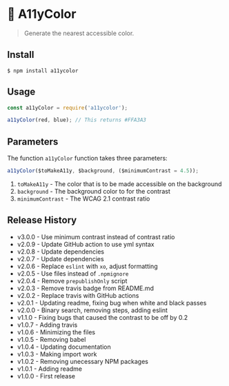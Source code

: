# 🌈 A11yColor

> Generate the nearest accessible color.

## Install

```console
$ npm install a11ycolor
```

## Usage

```js
const a11yColor = require('a11ycolor');

a11yColor(red, blue); // This returns #FFA3A3
```

## Parameters

The function `a11yColor` function takes three parameters:

```js
a11yColor($toMakeA11y, $background, ($minimumContrast = 4.5));
```

1. `toMakeA11y` - The color that is to be made accessible on the background
1. `background` - The background color to for the contrast
1. `minimumContrast` - The WCAG 2.1 contrast ratio

## Release History

- v3.0.0 - Use minimum contrast instead of contrast ratio
- v2.0.9 - Update GitHub action to use yml syntax
- v2.0.8 - Update dependencies
- v2.0.7 - Update dependencies
- v2.0.6 - Replace `eslint` with `xo`, adjust formatting
- v2.0.5 - Use files instead of `.npmignore`
- v2.0.4 - Remove `prepublishOnly` script
- v2.0.3 - Remove travis badge from README.md
- v2.0.2 - Replace travis with GitHub actions
- v2.0.1 - Updating readme, fixing bug when white and black passes
- v2.0.0 - Binary search, removing steps, adding eslint
- v1.1.0 - Fixing bugs that caused the contrast to be off by 0.2
- v1.0.7 - Adding travis
- v1.0.6 - Minimizing the files
- v1.0.5 - Removing babel
- v1.0.4 - Updating documentation
- v1.0.3 - Making import work
- v1.0.2 - Removing unecessary NPM packages
- v1.0.1 - Adding readme
- v1.0.0 - First release
